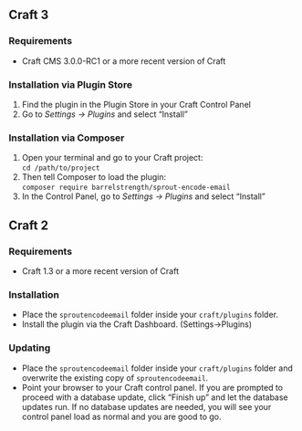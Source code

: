 ## Craft 3

### Requirements

* Craft CMS 3.0.0-RC1 or a more recent version of Craft

### Installation via Plugin Store

1. Find the plugin in the Plugin Store in your Craft Control Panel 
2. Go to _Settings → Plugins_ and select “Install”

### Installation via Composer 

1. Open your terminal and go to your Craft project:<br>`cd /path/to/project`
2. Then tell Composer to load the plugin:<br>`composer require barrelstrength/sprout-encode-email`
3. In the Control Panel, go to _Settings → Plugins_ and select “Install”

## Craft 2

### Requirements

* Craft 1.3 or a more recent version of Craft

### Installation

* Place the `sproutencodeemail` folder inside your `craft/plugins` folder.
* Install the plugin via the Craft Dashboard. (Settings&rarr;Plugins)

### Updating

* Place the `sproutencodeemail` folder inside your `craft/plugins` folder and overwrite the existing copy of `sproutencodeemail`.
* Point your browser to your Craft control panel. If you are prompted to proceed with a database update, click “Finish up” and let the database updates run.  If no database updates are needed, you will see your control panel load as normal and you are good to go.
